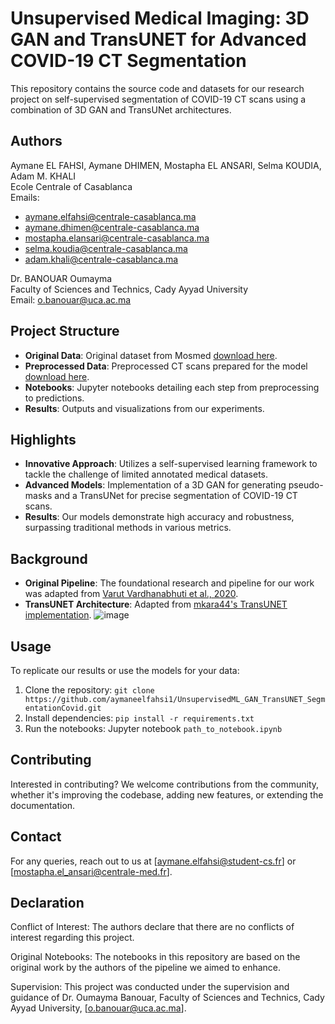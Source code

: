 
# Unsupervised Medical Imaging: 3D GAN and TransUNET for Advanced COVID-19 CT Segmentation

This repository contains the source code and datasets for our research project on self-supervised segmentation of COVID-19 CT scans using a combination of 3D GAN and TransUNet architectures.
## Authors

Aymane EL FAHSI, Aymane DHIMEN, Mostapha EL ANSARI, Selma KOUDIA, Adam M. KHALI  
Ecole Centrale of Casablanca  
Emails:  
- aymane.elfahsi@centrale-casablanca.ma
- aymane.dhimen@centrale-casablanca.ma
- mostapha.elansari@centrale-casablanca.ma
- selma.koudia@centrale-casablanca.ma
- adam.khali@centrale-casablanca.ma

Dr. BANOUAR Oumayma  
Faculty of Sciences and Technics, Cady Ayyad University  
Email: o.banouar@uca.ac.ma



## Project Structure
- **Original Data**: Original dataset from Mosmed [download here](https://drive.google.com/drive/folders/1DAMKsbyvNFgIkUIRvVi6ls5nFo6hPmF2?usp=sharing).
- **Preprocessed Data**: Preprocessed CT scans prepared for the model [download here](https://drive.google.com/drive/folders/1uauGRuoG4i9wB87VK_aAFNwzfC8XwbZs?usp=sharing).
- **Notebooks**: Jupyter notebooks detailing each step from preprocessing to predictions.
- **Results**: Outputs and visualizations from our experiments.

## Highlights
- **Innovative Approach**: Utilizes a self-supervised learning framework to tackle the challenge of limited annotated medical datasets.
- **Advanced Models**: Implementation of a 3D GAN for generating pseudo-masks and a TransUNet for precise segmentation of COVID-19 CT scans.
- **Results**: Our models demonstrate high accuracy and robustness, surpassing traditional methods in various metrics.

## Background
- **Original Pipeline**: The foundational research and pipeline for our work was adapted from [Varut Vardhanabhuti et al., 2020](https://doi.org/10.1016/j.compbiomed.2022.106033).
- **TransUNET Architecture**: Adapted from [mkara44's TransUNET implementation](https://github.com/mkara44/transunet_pytorch).
![image](https://github.com/user-attachments/assets/cecd2051-663b-4fec-8738-7581c1a46a8a)


## Usage
To replicate our results or use the models for your data:
1. Clone the repository: `git clone https://github.com/aymaneelfahsi1/UnsupervisedML_GAN_TransUNET_SegmentationCovid.git`
2. Install dependencies: `pip install -r requirements.txt`
3. Run the notebooks: Jupyter notebook `path_to_notebook.ipynb`

## Contributing
Interested in contributing? We welcome contributions from the community, whether it's improving the codebase, adding new features, or extending the documentation.

## Contact
For any queries, reach out to us at [aymane.elfahsi@student-cs.fr] or [mostapha.el_ansari@centrale-med.fr].

## Declaration

Conflict of Interest: The authors declare that there are no conflicts of interest regarding this project.

Original Notebooks: The notebooks in this repository are based on the original work by the authors of the pipeline we aimed to enhance.

Supervision: This project was conducted under the supervision and guidance of Dr. Oumayma Banouar, Faculty of Sciences and Technics, Cady Ayyad University, [o.banouar@uca.ac.ma].
